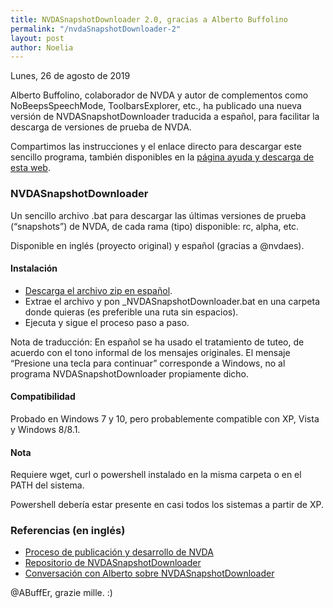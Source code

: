 ```yaml
---
title: NVDASnapshotDownloader 2.0, gracias a Alberto Buffolino
permalink: "/nvdaSnapshotDownloader-2"
layout: post
author: Noelia
---
```


<footer>Lunes, 26 de agosto de 2019</footer>

Alberto Buffolino, colaborador de NVDA y autor de complementos como NoBeepsSpeechMode, ToolbarsExplorer, etc., ha publicado una nueva versión de NVDASnapshotDownloader traducida a español, para facilitar la descarga de versiones de prueba de NVDA.

Compartimos las instrucciones y el enlace directo para descargar este sencillo programa, también disponibles en la [página ayuda y descarga de esta web](https://nvdaes.github.io/ayuda).

### NVDASnapshotDownloader

Un sencillo archivo .bat para descargar las últimas versiones de prueba (“snapshots”) de NVDA, de cada rama (tipo) disponible: rc, alpha, etc.

Disponible en inglés (proyecto original) y español (gracias a @nvdaes).

#### Instalación

- [Descarga el archivo zip en español](https://github.com/ABuffEr/NVDASnapshotDownloader/files/3539618/NVDASnapshotDownloader-2.0-es.zip).
- Extrae el archivo y pon _NVDASnapshotDownloader.bat en una carpeta donde quieras (es preferible una ruta sin espacios).
- Ejecuta y sigue el proceso paso a paso.

Nota de traducción: En español se ha usado el tratamiento de tuteo, de acuerdo con el tono informal de los mensajes originales. El mensaje “Presione una tecla para continuar” corresponde a Windows, no al programa NVDASnapshotDownloader propiamente dicho.

#### Compatibilidad

Probado en Windows 7 y 10, pero probablemente compatible con XP, Vista y Windows 8/8.1.

#### Nota

Requiere wget, curl o powershell instalado en la misma carpeta o en el PATH del sistema.

Powershell debería estar presente en casi todos los sistemas a partir de XP.

### Referencias (en inglés)

- [Proceso de publicación y desarrollo de NVDA](https://github.com/nvaccess/nvda/wiki/ReleaseProcess)
- [Repositorio de NVDASnapshotDownloader](https://github.com/ABuffEr/NVDASnapshotDownloader)
- [Conversación con Alberto sobre NVDASnapshotDownloader](https://github.com/ABuffEr/NVDASnapshotDownloader/pull/1)

@ABuffEr, <span lang="it">grazie mille</span>. :)


